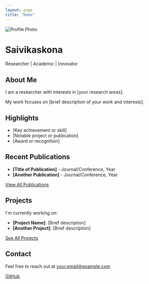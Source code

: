 ```yaml
---
layout: page
title: "Home"
---
```


<link rel="stylesheet" href="assets/css/custom.css">

<div class="animated-bg"></div>

<div class="hero-section">
  <div class="profile-container">
    <img src="assets/images/IMG_0173.JPG" alt="Profile Photo" class="profile-photo">
    <h1 class="animated-text">Saivikaskona</h1>
    <p class="tagline">Researcher | Academic | Innovator</p>
  </div>
</div>

## About Me

I am a researcher with interests in [your research areas].

My work focuses on [brief description of your work and interests].

## Highlights

- [Key achievement or skill]
- [Notable project or publication]
- [Award or recognition]

## Recent Publications

- **[Title of Publication]** - Journal/Conference, Year
- **[Another Publication]** - Journal/Conference, Year

[View All Publications](/publications)

## Projects

I'm currently working on:

- **[Project Name]**: [Brief description]
- **[Another Project]**: [Brief description]

[See All Projects](/projects)

## Contact

Feel free to reach out at [your.email@example.com](mailto:your.email@example.com)

<div class="social-links">
  <a href="https://github.com/saivikaskona" class="social-btn">GitHub</a>
  <!-- Add more social links as needed -->
</div>

